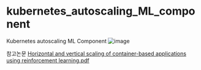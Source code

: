 # kubernetes_autoscaling_ML_component
Kubernetes autoscaling ML Component
![image](https://user-images.githubusercontent.com/81010357/120880327-daebfe00-c604-11eb-8f91-f4f444156709.png)

참고논문
[Horizontal and vertical scaling of container-based applications using reinforcement learning.pdf](https://github.com/msyhu/kubernetes_autoscaling_ML_component/files/6602030/Horizontal.and.vertical.scaling.of.container-based.applications.using.reinforcement.learning.pdf)
